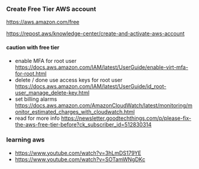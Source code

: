 
### Create Free Tier AWS account

https://aws.amazon.com/free

https://repost.aws/knowledge-center/create-and-activate-aws-account


#### caution with free tier

* enable MFA for root user
  https://docs.aws.amazon.com/IAM/latest/UserGuide/enable-virt-mfa-for-root.html
* delete / done use access keys for root user
  https://docs.aws.amazon.com/IAM/latest/UserGuide/id_root-user_manage_delete-key.html
* set billing alarms
  https://docs.aws.amazon.com/AmazonCloudWatch/latest/monitoring/monitor_estimated_charges_with_cloudwatch.html
* read for more info
  https://newsletter.goodtechthings.com/p/please-fix-the-aws-free-tier-before?ck_subscriber_id=512830314

### learning aws

* https://www.youtube.com/watch?v=3hLmDS179YE
* https://www.youtube.com/watch?v=SOTamWNgDKc
